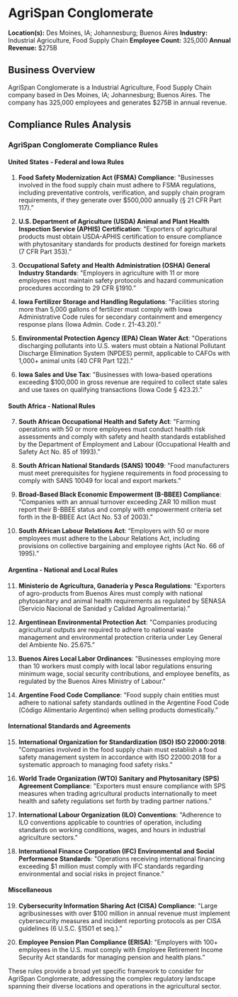 # AgriSpan Conglomerate

**Location(s):** Des Moines, IA; Johannesburg; Buenos Aires
**Industry:** Industrial Agriculture, Food Supply Chain
**Employee Count:** 325,000
**Annual Revenue:** $275B

## Business Overview

AgriSpan Conglomerate is a Industrial Agriculture, Food Supply Chain company based in Des Moines, IA; Johannesburg; Buenos Aires. The company has 325,000 employees and generates $275B in annual revenue.



## Compliance Rules Analysis

### AgriSpan Conglomerate Compliance Rules

#### United States - Federal and Iowa Rules

1. **Food Safety Modernization Act (FSMA) Compliance**:
   "Businesses involved in the food supply chain must adhere to FSMA regulations, including preventative controls, verification, and supply chain program requirements, if they generate over $500,000 annually (§ 21 CFR Part 117).”

2. **U.S. Department of Agriculture (USDA) Animal and Plant Health Inspection Service (APHIS) Certification**:
   "Exporters of agricultural products must obtain USDA-APHIS certification to ensure compliance with phytosanitary standards for products destined for foreign markets (7 CFR Part 353).”

3. **Occupational Safety and Health Administration (OSHA) General Industry Standards**:
   "Employers in agriculture with 11 or more employees must maintain safety protocols and hazard communication procedures according to 29 CFR §1910.”

4. **Iowa Fertilizer Storage and Handling Regulations**:
   "Facilities storing more than 5,000 gallons of fertilizer must comply with Iowa Administrative Code rules for secondary containment and emergency response plans (Iowa Admin. Code r. 21-43.20).”

5. **Environmental Protection Agency (EPA) Clean Water Act**:
   "Operations discharging pollutants into U.S. waters must obtain a National Pollutant Discharge Elimination System (NPDES) permit, applicable to CAFOs with 1,000+ animal units (40 CFR Part 122).”

6. **Iowa Sales and Use Tax**:
   "Businesses with Iowa-based operations exceeding $100,000 in gross revenue are required to collect state sales and use taxes on qualifying transactions (Iowa Code § 423.2).”

#### South Africa - National Rules

7. **South African Occupational Health and Safety Act**:
   "Farming operations with 50 or more employees must conduct health risk assessments and comply with safety and health standards established by the Department of Employment and Labour (Occupational Health and Safety Act No. 85 of 1993).”

8. **South African National Standards (SANS) 10049**:
   "Food manufacturers must meet prerequisites for hygiene requirements in food processing to comply with SANS 10049 for local and export markets.”

9. **Broad-Based Black Economic Empowerment (B-BBEE) Compliance**:
   "Companies with an annual turnover exceeding ZAR 10 million must report their B-BBEE status and comply with empowerment criteria set forth in the B-BBEE Act (Act No. 53 of 2003).”

10. **South African Labour Relations Act**:
   “Employers with 50 or more employees must adhere to the Labour Relations Act, including provisions on collective bargaining and employee rights (Act No. 66 of 1995).”

#### Argentina - National and Local Rules

11. **Ministerio de Agricultura, Ganadería y Pesca Regulations**:
   "Exporters of agro-products from Buenos Aires must comply with national phytosanitary and animal health requirements as regulated by SENASA (Servicio Nacional de Sanidad y Calidad Agroalimentaria).”

12. **Argentinean Environmental Protection Act**:
   "Companies producing agricultural outputs are required to adhere to national waste management and environmental protection criteria under Ley General del Ambiente No. 25.675.”

13. **Buenos Aires Local Labor Ordinances**:
   "Businesses employing more than 10 workers must comply with local labor regulations ensuring minimum wage, social security contributions, and employee benefits, as regulated by the Buenos Aires Ministry of Labour."

14. **Argentine Food Code Compliance**:
   "Food supply chain entities must adhere to national safety standards outlined in the Argentine Food Code (Código Alimentario Argentino) when selling products domestically.”

#### International Standards and Agreements

15. **International Organization for Standardization (ISO) ISO 22000:2018**:
   "Companies involved in the food supply chain must establish a food safety management system in accordance with ISO 22000:2018 for a systematic approach to managing food safety risks.”

16. **World Trade Organization (WTO) Sanitary and Phytosanitary (SPS) Agreement Compliance**:
   "Exporters must ensure compliance with SPS measures when trading agricultural products internationally to meet health and safety regulations set forth by trading partner nations.”

17. **International Labour Organization (ILO) Conventions**:
   "Adherence to ILO conventions applicable to countries of operation, including standards on working conditions, wages, and hours in industrial agriculture sectors."

18. **International Finance Corporation (IFC) Environmental and Social Performance Standards**:
   "Operations receiving international financing exceeding $1 million must comply with IFC standards regarding environmental and social risks in project finance.”

#### Miscellaneous

19. **Cybersecurity Information Sharing Act (CISA) Compliance**:
   "Large agribusinesses with over $100 million in annual revenue must implement cybersecurity measures and incident reporting protocols as per CISA guidelines (6 U.S.C. §1501 et seq.).”

20. **Employee Pension Plan Compliance (ERISA)**:
   "Employers with 100+ employees in the U.S. must comply with Employee Retirement Income Security Act standards for managing pension and health plans.”

These rules provide a broad yet specific framework to consider for AgriSpan Conglomerate, addressing the complex regulatory landscape spanning their diverse locations and operations in the agricultural sector.
